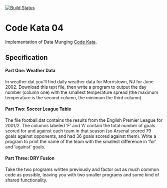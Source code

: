 [![Build Status](https://travis-ci.org/reimersjc/code-kata-04.svg?branch=master)](https://travis-ci.org/reimersjc/code-kata-04)

# Code Kata 04

Implementation of Data Munging
[Code Kata](http://codekata.com/kata/kata04-data-munging/).

## Specification

#### Part One: Weather Data
In weather.dat you’ll find daily weather data for Morristown, NJ for June 2002. 
Download this text file, then write a program to output the day number (column one) 
with the smallest temperature spread (the maximum temperature is the second column, 
the minimum the third column).

#### Part Two: Soccer League Table
The file football.dat contains the results from the English Premier League for 2001/2. 
The columns labeled ‘F’ and ‘A’ contain the total number of goals scored for and against 
each team in that season (so Arsenal scored 79 goals against opponents, and had 36 goals 
scored against them). Write a program to print the name of the team with the smallest 
difference in ‘for’ and ‘against’ goals.

#### Part Three: DRY Fusion
Take the two programs written previously and factor out as much common code as possible, 
leaving you with two smaller programs and some kind of shared functionality.